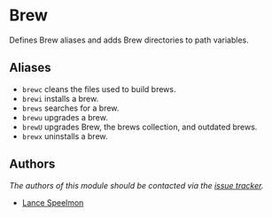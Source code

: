 Brew
====

Defines Brew aliases and adds Brew directories to path variables.

Aliases
-------

  - `brewc` cleans the files used to build brews.
  - `brewi` installs a brew.
  - `brews` searches for a brew.
  - `brewu` upgrades a brew.
  - `brewU` upgrades Brew, the brews collection, and outdated brews.
  - `brewx` uninstalls a brew.

Authors
-------

*The authors of this module should be contacted via the [issue tracker][1].*

  - [Lance Speelmon](https://github.com/lancespeelmon)

[1]: https://github.com/lancespeelmon/prezto/issues
